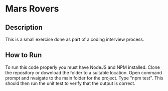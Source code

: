 # Mars Rovers
## Description
This is a small exercise done as part of a coding interview process. 
## How to Run
To run this code properly you must have NodeJS and NPM installed. Clone the repository or download the folder to a suitable location. Open command prompt and nvaigate to the main folder for the project. Type "npm test". This should then run the unit test to verify that the output is correct.

